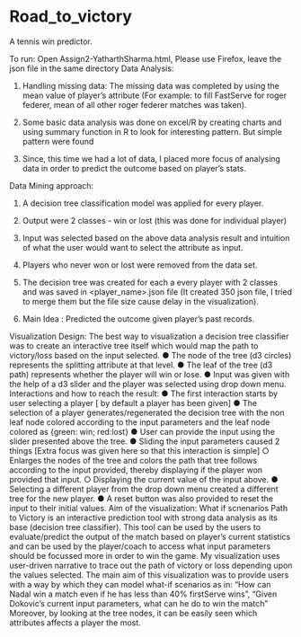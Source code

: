 
# Road_to_victory
A tennis win predictor. 

To run: Open Assign2-YatharthSharma.html, Please use Firefox, leave the json file in the same directory
Data Analysis:


1) Handling missing data: The missing data was completed by using the mean value of player’s attribute (For
example: to fill FastServe for roger federer, mean of all other roger federer matches was taken).


2) Some basic data analysis was done on excel/R by creating charts and using summary function in R to look for
interesting pattern. But simple pattern were found


3) Since, this time we had a lot of data, I placed more focus of analysing data in order to predict the outcome based
on player’s stats.


Data Mining approach:
1) A decision tree classification model was applied for every player.


2) Output were 2 classes - win or lost (this was done for individual player)


3) Input was selected based on the above data analysis result and intuition of what the user would want to select
the attribute as input.


4) Players who never won or lost were removed from the data set.


5) The decision tree was created for each a every player with 2 classes and was saved in <player_name>.json file
(It created 350 json file, I tried to merge them but the file size cause delay in the visualization).


6) Main Idea : Predicted the outcome given player’s past records.



Visualization Design:
The best way to visualization a decision tree classifier was to create an interactive tree itself which would map the path
to victory/loss based on the input selected.
● The node of the tree (d3 circles) represents the splitting attribute at that level.
● The leaf of the tree (d3 path) represents whether the player will win or lose.
● Input was given with the help of a d3 slider and the player was selected using drop down menu.
Interactions and how to reach the result:
● The first interaction starts by user selecting a player [ by default a player has been given]
● The selection of a player generates/regenerated the decision tree with the non leaf node colored according to the
input parameters and the leaf node colored as {green: win; red:lost}
● User can provide the input using the slider presented above the tree.
● Sliding the input parameters caused 2 things [Extra focus was given here so that this interaction is simple]
○ Enlarges the nodes of the tree and colors the path that tree follows according to the input provided,
thereby displaying if the player won provided that input.
○ Displaying the current value of the input above.
● Selecting a different player from the drop down menu created a different tree for the new player.
● A reset button was also provided to reset the input to their initial values.
Aim of the visualization: What if scnenarios
Path to Victory is an interactive prediction tool with strong data analysis as its base (decision tree classifier). This tool can
be used by the users to evaluate/predict the output of the match based on player’s current statistics and can be used by
the player/coach to access what input parameters should be focussed more in order to win the game.
My visualization uses user-driven narrative to trace out the path of victory or loss depending upon the values selected.
The main aim of this visualization was to provide users with a way by which they can model what-if scenarios as in: “How
can Nadal win a match even if he has less than 40% firstServe wins”,
“Given Dokovic’s current input parameters, what can he do to win the match”
Moreover, by looking at the tree nodes, it can be easily seen which attributes affects a player the most.
